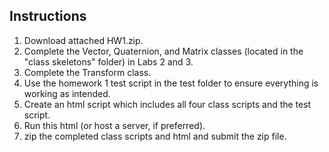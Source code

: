 ## Instructions
1. Download attached HW1.zip.
2. Complete the Vector, Quaternion, and Matrix classes (located in the "class skeletons" folder) in Labs 2 and 3.
3. Complete the Transform class.
4. Use the homework 1 test script in the test folder to ensure everything is working as intended.
5. Create an html script which includes all four class scripts and the test script.
6. Run this html (or host a server, if preferred).
7. zip the completed class scripts and html and submit the zip file.
